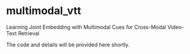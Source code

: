 # multimodal_vtt
Learning Joint Embedding with Multimodal Cues for Cross-Modal Video-Text Retrieval

The code and details will be provided here shortly.
